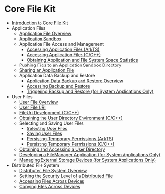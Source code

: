 # Core File Kit<!--core-file-kit-->

<!--Kit: Core File Kit-->
<!--Subsystem: FileManagement-->
<!--Owner: @wangke25-->
<!--Designer: @bubble_mao; @zhuangzhuang; @gsl_1234-->
<!--Tester: @liuhonggang123-->
<!--Adviser: @foryourself-->

- [Introduction to Core File Kit](core-file-kit-intro.md)
- Application Files<!--app-file-->
  - [Application File Overview](app-file-overview.md)
  - [Application Sandbox](app-sandbox-directory.md)
  - Application File Access and Management<!--app-file-access-management-->
    - [Accessing Application Files (ArkTS)](app-file-access.md)
    - [Accessing Application Files (C/C++)](native-fileio-guidelines.md)
    - [Obtaining Application and File System Space Statistics](app-fs-space-statistics.md)
  <!--Del-->
  - [Pushing Files to an Application Sandbox Directory](send-file-to-app-sandbox-sys.md)
  <!--DelEnd-->
  - [Sharing an Application File](share-app-file.md)
  - Application Data Backup and Restore<!--app-file-backup-restore-->
    - [Application Data Backup and Restore Overview](app-file-backup-overview.md)
    - [Accessing Backup and Restore](app-file-backup-extension.md)
    <!--Del-->
    - [Triggering Backup and Restore (for System Applications Only)](app-file-backup-sys.md)
    <!--DelEnd-->
- User Files<!--user-files-->
  - [User File Overview](user-file-overview.md)
  - [User File URI](user-file-uri-intro.md)
  - [FileUri Development (C/C++)](native-fileuri-guidelines.md)
  - [Obtaining the User Directory Environment (C/C++)](native-environment-guidelines.md)
  - Selecting and Saving User Files<!--select-save-user-file-->
    - [Selecting User Files](select-user-file.md)
    - [Saving User Files](save-user-file.md)
    - [Persisting Temporary Permissions (ArkTS)](file-persistPermission.md)
    - [Persisting Temporary Permissions (C/C++)](native-fileshare-guidelines.md)
  - [Obtaining and Accessing a User Directory](request-dir-permission.md)
  <!--Del-->
  - [Developing a FileManager Application (for System Applications Only)](dev-user-file-manager-sys.md)
  - [Managing External Storage Devices (for System Applications Only)](manage-external-storage-sys.md)
  <!--DelEnd-->
- Distributed File System<!--distributed-fs-->
  - [Distributed File System Overview](distributed-fs-overview.md)
  - [Setting the Security Level of a Distributed File](set-security-label.md)
  - [Accessing Files Across Devices](file-access-across-devices.md)
  - [Copying Files Across Devices](file-copy-across-devices.md)
